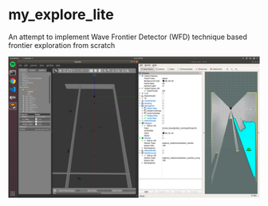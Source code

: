 # my_explore_lite
An attempt to implement Wave Frontier Detector (WFD) technique based frontier exploration from scratch 

![Frontier exploration in progress!](screenshot_image.jpg?raw=true "Title")
